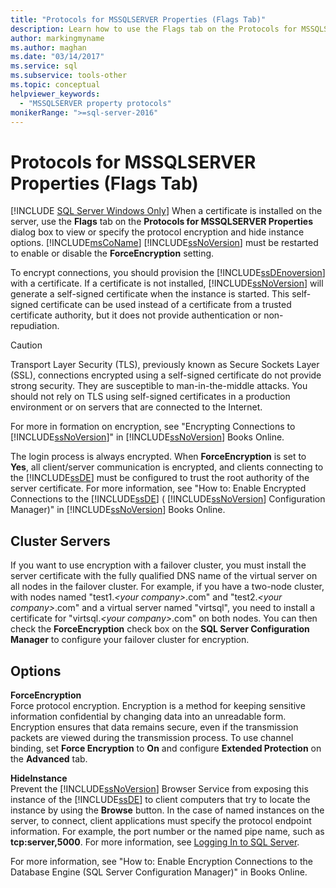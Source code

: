 ```yaml
---
title: "Protocols for MSSQLSERVER Properties (Flags Tab)"
description: Learn how to use the Flags tab on the Protocols for MSSQLSERVER Properties dialog box to view or specify the protocol encryption and to hide instance options.
author: markingmyname
ms.author: maghan
ms.date: "03/14/2017"
ms.service: sql
ms.subservice: tools-other
ms.topic: conceptual
helpviewer_keywords:
  - "MSSQLSERVER property protocols"
monikerRange: ">=sql-server-2016"
---
```

# Protocols for MSSQLSERVER Properties (Flags Tab)
[!INCLUDE [SQL Server Windows Only](../../includes/applies-to-version/sql-windows-only.md)]
  When a certificate is installed on the server, use the **Flags** tab on the **Protocols for MSSQLSERVER Properties** dialog box to view or specify the protocol encryption and hide instance options. [!INCLUDE[msCoName](../../includes/msconame-md.md)] [!INCLUDE[ssNoVersion](../../includes/ssnoversion-md.md)] must be restarted to enable or disable the **ForceEncryption** setting.  
  
 To encrypt connections, you should provision the [!INCLUDE[ssDEnoversion](../../includes/ssdenoversion-md.md)] with a certificate. If a certificate is not installed, [!INCLUDE[ssNoVersion](../../includes/ssnoversion-md.md)] will generate a self-signed certificate when the instance is started. This self-signed certificate can be used instead of a certificate from a trusted certificate authority, but it does not provide authentication or non-repudiation.  
  
> [!CAUTION]  
>  Transport Layer Security (TLS), previously known as Secure Sockets Layer (SSL), connections encrypted using a self-signed certificate do not provide strong security. They are susceptible to man-in-the-middle attacks. You should not rely on TLS using self-signed certificates in a production environment or on servers that are connected to the Internet.  
  
 For more in formation on encryption, see "Encrypting Connections to [!INCLUDE[ssNoVersion](../../includes/ssnoversion-md.md)]" in [!INCLUDE[ssNoVersion](../../includes/ssnoversion-md.md)] Books Online.  
  
 The login process is always encrypted. When **ForceEncryption** is set to **Yes**, all client/server communication is encrypted, and clients connecting to the [!INCLUDE[ssDE](../../includes/ssde-md.md)] must be configured to trust the root authority of the server certificate. For more information, see "How to: Enable Encrypted Connections to the [!INCLUDE[ssDE](../../includes/ssde-md.md)] ( [!INCLUDE[ssNoVersion](../../includes/ssnoversion-md.md)] Configuration Manager)" in [!INCLUDE[ssNoVersion](../../includes/ssnoversion-md.md)] Books Online.  
  
## Cluster Servers  
 If you want to use encryption with a failover cluster, you must install the server certificate with the fully qualified DNS name of the virtual server on all nodes in the failover cluster. For example, if you have a two-node cluster, with nodes named "test1.*\<your company>*.com" and "test2.*\<your company>*.com" and a virtual server named "virtsql", you need to install a certificate for "virtsql.*\<your company>*.com" on both nodes. You can then check the **ForceEncryption** check box on the **SQL Server Configuration Manager** to configure your failover cluster for encryption.  
  
## Options  
 **ForceEncryption**  
 Force protocol encryption. Encryption is a method for keeping sensitive information confidential by changing data into an unreadable form. Encryption ensures that data remains secure, even if the transmission packets are viewed during the transmission process. To use channel binding, set **Force Encryption** to **On** and configure **Extended Protection** on the **Advanced** tab.  
  
 **HideInstance**  
 Prevent the [!INCLUDE[ssNoVersion](../../includes/ssnoversion-md.md)] Browser Service from exposing this instance of the [!INCLUDE[ssDE](../../includes/ssde-md.md)] to client computers that try to locate the instance by using the **Browse** button. In the case of named instances on the server, to connect, client applications must specify the protocol endpoint information. For example, the port number or the named pipe name, such as **tcp:server,5000**. For more information, see [Logging In to SQL Server](../../database-engine/configure-windows/logging-in-to-sql-server.md).  
  
 For more information, see "How to: Enable Encryption Connections to the Database Engine (SQL Server Configuration Manager)" in Books Online.  
  
  
